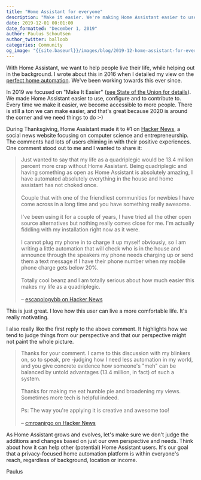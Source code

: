 ```yaml
---
title: "Home Assistant for everyone"
description: "Make it easier. We're making Home Assistant easier to use, configure and contribute to."
date: 2019-12-01 00:01:00
date_formatted: "December 1, 2019"
author: Paulus Schoutsen
author_twitter: balloob
categories: Community
og_image: "{{site.baseurl}}/images/blog/2019-12-home-assistant-for-everyone/social.png"
---
```


With Home Assistant, we want to help people live their life, while helping out in the background. I wrote about this in 2016 when I detailed my view on the [perfect home automation](https://www.home-assistant.io/blog/2016/01/19/perfect-home-automation/). We've been working towards this ever since.

In 2019 we focused on "Make It Easier" ([see State of the Union for details](https://youtu.be/tc17q1Zn0Xs?t=1271)). We made Home Assistant easier to use, configure and to contribute to. Every time we make it easier, we become accessible to more people. There is still a ton we can make easier, and that's great because 2020 is around the corner and we need things to do :-)

During Thanksgiving, Home Assistant made it to #1 on [Hacker News](https://news.ycombinator.com/item?id=21665125), a social news website focusing on computer science and entrepreneurship. The comments had lots of users chiming in with their positive experiences. One comment stood out to me and I wanted to share it:

<blockquote style='font-size:1em'>
Just wanted to say that my life as a quadriplegic would be 13.4 million percent more crap without Home Assistant. Being quadriplegic and having something as open as Home Assistant is absolutely amazing, I have automated absolutely everything in the house and home assistant has not choked once.
<br><br>
Couple that with one of the friendliest communities for newbies I have come across in a long time and you have something really awesome.
<br><br>
I've been using it for a couple of years, I have tried all the other open source alternatives but nothing really comes close for me. I'm actually fiddling with my installation right now as it were.
<br><br>
I cannot plug my phone in to charge it up myself obviously, so I am writing a little automation that will check who is in the house and announce through the speakers my phone needs charging up or send them a text message if I have their phone number when my mobile phone charge gets below 20%.
<br><br>
Totally cool beanz and I am totally serious about how much easier this makes my life as a quadriplegic.
<br><br>
– <a href="https://news.ycombinator.com/item?id=21666909">escapologybb on Hacker News</a>
</blockquote>

This is just great. I love how this user can live a more comfortable life. It's really motivating.

I also really like the first reply to the above comment. It highlights how we tend to judge things from our perspective and that our perspective might not paint the whole picture.

<blockquote style='font-size:1em'>
Thanks for your comment. I came to this discussion with my blinkers on, so to speak, pre -judging how I need less automation in my world, and you give concrete evidence how someone's "meh" can be balanced by untold advantages (13.4 million, in fact) of such a system.
<br><br>
Thanks for making me eat humble pie and broadening my views. Sometimes more tech is helpful indeed.
<br><br>
Ps: The way you're applying it is creative and awesome too!
<br><br>
– <a href="https://news.ycombinator.com/item?id=21667056">cmroanirgo on Hacker News</a>
</blockquote>

As Home Assistant grows and evolves, let's make sure we don't judge the additions and changes based on just our own perspective and needs. Think about how it can help other (potential) Home Assistant users. It's our goal that a privacy-focused home automation platform is within everyone's reach, regardless of background, location or income.

Paulus
